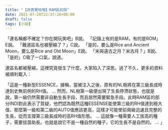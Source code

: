 ```yaml
---
title: "【非真實地場】RAM區初探"
date: 2021-07-28T22:37:28+08:00
draft: false
tags: [小說]
---
```

「連名稱都不確定？你在開玩笑吧」B說。
「記錄上有的是RAM，有的是ROM」E說。
「難道區名也被壓縮了？」C說。
「是的，要么是Rice and Ancient Moon，要么是Rice and Old Moon」E說。
「米與遠古之月？米古月？」B說。
「是的」C吸了一口氣，說道。

連區名都被壓縮，這裡究竟發生了什麼，大家陷入了深思。過了不久，更多的資料被順利載入：

「這是一種新型ESSENCE，據稱，當被注入之後，原有的NL樹將在第三級長成時達到史無前例的RH值。
...
然而，NL樹第一級便出現了生長停滯狀態，也就是說，第一級仍然需要非自動生長手段，而且居然需要緊急手段。此時RAM區的部分INDI對此表示了質疑，他們認為既然這種ESSENSE能使第三級的RH值達到極大值，那麼第一級和第二級的AUTO值應該更高，這樣才可能使前兩級迅速且完整的生長，從而支撐第三級長成時的高RH值形態。
...
這就像一種需要人工拔高的種子，需要拔苗助長。也就是說它不是一種自然的種子，它的生長不是自然的。
…
」

